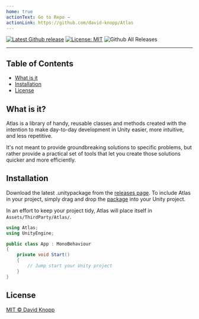 ```yaml
---
home: true
actionText: Go to Repo →
actionLink: https://github.com/david-knopp/Atlas
---
```


[![Latest Github release](https://img.shields.io/github/release/david-knopp/atlas.svg)](https://github.com/david-knopp/Atlas/releases/latest)  [![License: MIT](https://img.shields.io/badge/License-MIT-yellow.svg)](https://opensource.org/licenses/MIT) ![Github All Releases](https://img.shields.io/github/downloads/david-knopp/atlas/total.svg)

---

## Table of Contents
- [What is it](#what-is-it?)
- [Installation](#installation)
- [License](#license)

## What is it?
Atlas is a library of handy, reusable classes and methods created with the intention to make day-to-day development in Unity easier, more intuitive, and less repetitive.

It's not meant to provide groundbreaking solutions to specific problems, but rather provide a practical set of tools that let you create those solutions quicker and more efficiently.

## Installation
Download the latest .unitypackage from the [releases page](https://github.com/david-knopp/Atlas/releases "releases page"). To include Atlas in your project, simply drag and drop the [package](https://docs.unity3d.com/Manual/AssetPackages.html "package") into your Unity project. 

In an effort to keep your project tidy, Atlas will place itself in `Assets/ThirdParty/Atlas/`.

```csharp
using Atlas;
using UnityEngine;

public class App : MonoBehaviour 
{
    private void Start()
    {
        // Jump start your Unity project        
    }    
}
```

## License
[MIT © David Knopp](https://github.com/david-knopp/Atlas/blob/master/LICENSE "MIT © David Knopp")
